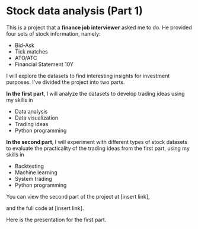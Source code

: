 # Stock data analysis (Part 1)

This is a project that a **finance job interviewer** asked me to do. He provided four sets of stock information, namely:

- Bid-Ask
- Tick matches
- ATO/ATC
- Financial Statement 10Y

I will explore the datasets to find interesting insights for investment purposes. I've divided the project into two parts. 

**In the first part**, I will analyze the datasets to develop trading ideas using my skills in 
- Data analysis
- Data visualization
- Trading ideas
- Python programming 
 
**In the second part**, I will experiment with different types of stock datasets to evaluate the practicality of the trading ideas from the first part, using my skills in 
- Backtesting
- Machine learning
- System trading
- Python programming

You can view the second part of the project at [insert link], 

and the full code at [insert link]. 

Here is the presentation for the first part.
